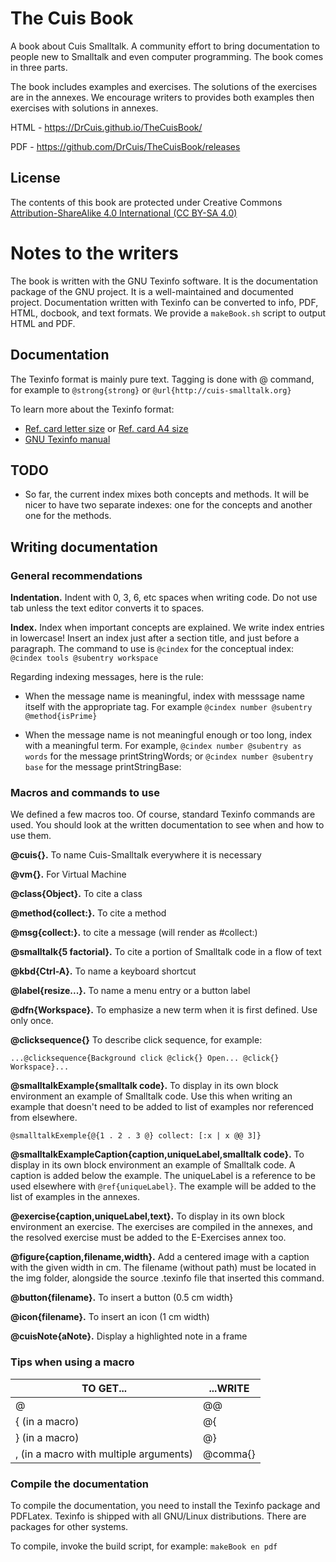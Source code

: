# The Cuis Book
A book about Cuis Smalltalk. A community effort to bring documentation
to people new to Smalltalk and even computer programming. The book
comes in three parts.

The book includes examples and exercises. The solutions of the
exercises are in the annexes. We encourage writers to provides both
examples then exercises with solutions in annexes.

HTML - https://DrCuis.github.io/TheCuisBook/

PDF - https://github.com/DrCuis/TheCuisBook/releases


## License 

The contents of this book are protected under Creative Commons
[Attribution-ShareAlike 4.0 International (CC BY-SA 4.0)](https://creativecommons.org/licenses/by-sa/4.0/)

# Notes to the writers
The book is written with the GNU Texinfo software. It is the
documentation package of the GNU project. It is a well-maintained and
documented project. Documentation written with Texinfo can be converted
to info, PDF, HTML, docbook, and text formats. We provide a `makeBook.sh`
script to output HTML and PDF.

## Documentation
The Texinfo format is mainly pure text. Tagging is done with @
command, for example to `@strong{strong}` or
`@url{http://cuis-smalltalk.org}`

To learn more about the Texinfo format:
  * [Ref. card letter size](http://git.savannah.gnu.org/cgit/texinfo.git/plain/doc/refcard/txirefcard.pdf) or [Ref. card A4 size](http://git.savannah.gnu.org/cgit/texinfo.git/plain/doc/refcard/txirefcard-a4.pdf)
  * [GNU Texinfo manual](https://www.gnu.org/software/texinfo/manual/texinfo/)


## TODO

* So far, the current index mixes both concepts and methods.  It will
be nicer to have two separate indexes: one for the concepts and
another one for the methods.

## Writing documentation

### General recommendations
**Indentation.** Indent with 0, 3, 6, etc spaces when writing code. Do
not use tab unless the text editor converts it to spaces.

**Index.** Index when important concepts are explained. We write index
entries in lowercase! Insert an index just after a section title, and just
before a paragraph. The command to use is `@cindex` for the conceptual
index: `@cindex tools @subentry workspace`

Regarding indexing messages, here is the rule:

  * When the message name is meaningful, index with messsage name
    itself with the appropriate tag. For example `@cindex number
    @subentry @method{isPrime}`
    
  * When the message name is not meaningful enough or too long,
    index with a meaningful term. For example, `@cindex number @subentry as
    words` for the message printStringWords; or `@cindex number @subentry base`
    for the message printStringBase:

### Macros and commands to use
We defined a few macros too. Of course, standard Texinfo commands are
used. You should look at the written documentation to see when and how
to use them.

**@cuis{}.** To name Cuis-Smalltalk everywhere it is necessary

**@vm{}.** For Virtual Machine

**@class{Object}.** To cite a class

**@method{collect:}.** To cite a method

**@msg{collect:}.** to cite a message (will render as #collect:)

**@smalltalk{5 factorial}.** To cite a portion of Smalltalk code in a
flow of text

**@kbd{Ctrl-A}.** To name a keyboard shortcut

**@label{resize...}.** To name a menu entry or a button label

**@dfn{Workspace}.** To emphasize a new term when it is first
defined. Use only once.

**@clicksequence{}** To describe click sequence, for example:

`...@clicksequence{Background click @click{} Open... @click{}
Workspace}...`

**@smalltalkExample{smalltalk code}.** To display in its own block
environment an example of Smalltalk code. Use this when writing an
example that doesn't need to be added to list of examples nor referenced
from elsewhere.

`@smalltalkExemple{@{1 . 2 . 3 @} collect: [:x |
   x @@ 3]}`

**@smalltalkExampleCaption{caption,uniqueLabel,smalltalk code}.** To
display in its own block environment an example of Smalltalk code. A
caption is added below the example. The uniqueLabel is a reference to
be used elsewhere with `@ref{uniqueLabel}`. The example will be added to
the list of examples in the annexes.

**@exercise{caption,uniqueLabel,text}.** To display in its own block
environment an exercise. The exercises are compiled in the annexes, and
the resolved exercise must be added to the E-Exercises annex too.

**@figure{caption,filename,width}.** Add a centered image with a
caption with the given width in cm. The filename (without path) must
be located in the img folder, alongside the source .texinfo file that
inserted this command.

**@button{filename}.** To insert a button (0.5 cm width}

**@icon{filename}.** To insert an icon (1 cm width)

**@cuisNote{aNote}.** Display a highlighted note in a frame

### Tips when using a macro
TO GET... | ...WRITE
----------|----------
@ | @@
{ (in a macro) | @{
} (in a macro) | @}
, (in a macro with multiple arguments) | @comma{}


### Compile the documentation
To compile the documentation, you need to install the Texinfo package
and PDFLatex. Texinfo is shipped with all GNU/Linux
distributions. There are packages for other systems.

To compile, invoke the build script, for example: `makeBook en pdf`
